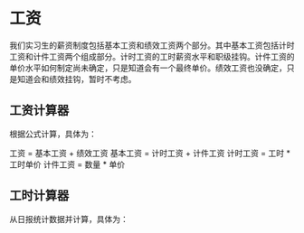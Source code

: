# 工资

我们实习生的薪资制度包括基本工资和绩效工资两个部分。其中基本工资包括计时工资和计件工资两个组成部分。计时工资的工时薪资水平和职级挂钩。计件工资的单价水平如何制定尚未确定，只是知道会有一个最终单价。绩效工资也没确定，只是知道会和绩效挂钩，暂时不考虑。

## 工资计算器

根据公式计算，具体为：

工资 = 基本工资 + 绩效工资
基本工资 = 计时工资 + 计件工资
计时工资 = 工时 * 工时单价
计件工资 = 数量 * 单价

## 工时计算器

从日报统计数据并计算，具体为：
